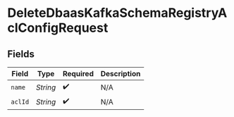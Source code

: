 # DeleteDbaasKafkaSchemaRegistryAclConfigRequest


## Fields

| Field              | Type               | Required           | Description        |
| ------------------ | ------------------ | ------------------ | ------------------ |
| `name`             | *String*           | :heavy_check_mark: | N/A                |
| `aclId`            | *String*           | :heavy_check_mark: | N/A                |